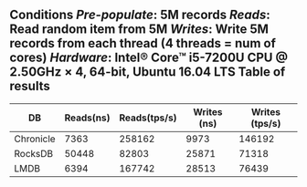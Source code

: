 **Conditions**
_Pre-populate_: 5M records
_Reads_: Read random item from 5M
_Writes_: Write 5M records from each thread (4 threads = num of cores)
_Hardware_: Intel® Core™ i5-7200U CPU @ 2.50GHz × 4, 64-bit, Ubuntu 16.04 LTS
**Table of results**
---

| DB| Reads(ns) | Reads(tps/s) | Writes (ns) | Writes (tps/s) |
| --- | --- | --- | --- | --- | 
| Chronicle | 7363 | 258162 | 9973 | 146192 |
| RocksDB | 50448 | 82803 | 25871 | 71318 |
| LMDB | 6394 | 167742 | 28513 | 76439 |
